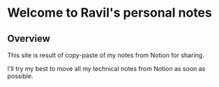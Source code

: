 # Welcome to Ravil's personal notes

## Overview 

This site is result of copy-paste of my notes from Notion for sharing.

I'll try my best to move all my technical notes from Notion as soon as possible.
